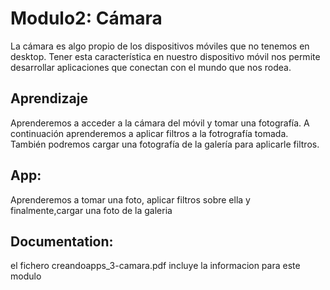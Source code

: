 # Modulo2: Cámara
La cámara es algo propio de los dispositivos móviles que no tenemos en desktop. Tener esta característica en nuestro dispositivo móvil nos permite desarrollar aplicaciones que conectan con el mundo que nos rodea.


## Aprendizaje
Aprenderemos a acceder a la cámara del móvil y tomar una fotografía. A continuación aprenderemos a aplicar filtros a la fotrografía tomada. También podremos cargar una fotografía de la galería para aplicarle filtros.

## App:
Aprenderemos a tomar una foto, aplicar filtros sobre ella y finalmente,cargar una foto de la galeria

## Documentation:
el fichero creandoapps_3-camara.pdf incluye la informacion para este modulo
